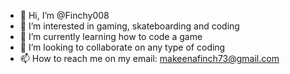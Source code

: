 - 👋 Hi, I’m @Finchy008
- 👀 I’m interested in gaming, skateboarding and coding
- 🌱 I’m currently learning how to code a game
- 💞️ I’m looking to collaborate on any type of coding
- 📫 How to reach me on my email: makeenafinch73@gmail.com

